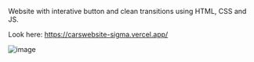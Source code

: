 Website with interative button and clean transitions using HTML, CSS and JS.

Look here: https://carswebsite-sigma.vercel.app/

![image](https://github.com/user-attachments/assets/4128fde9-3c23-4d55-9666-c8ddc870f7f7)
